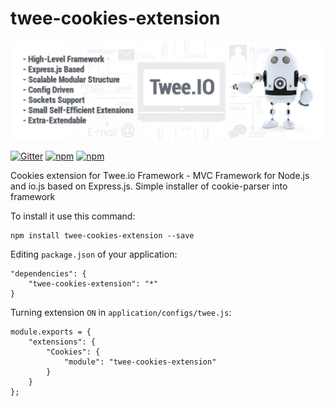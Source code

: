 # twee-cookies-extension

![Twee.io Logo](https://raw.githubusercontent.com/tweeio/twee-framework/master/assets/68747470733a2f2f73332e65752d63656e7472616c2d312e616d617a6f6e6177732e636f6d2f6d657368696e2f7075626c69632f747765652e696f2e706e67.png)

[![Gitter](https://badges.gitter.im/Join%20Chat.svg)](https://gitter.im/tweeio/twee-framework?utm_source=badge&utm_medium=badge&utm_campaign=pr-badge)
[![npm](https://img.shields.io/npm/dm/localeval.svg)](https://github.com/tweeio/twee-framework)
[![npm](https://img.shields.io/npm/l/express.svg)](https://github.com/tweeio/twee-framework)

Cookies extension for Twee.io Framework - MVC Framework for Node.js and io.js based on Express.js. 
Simple installer of cookie-parser into framework

To install it use this command:

```
npm install twee-cookies-extension --save
```


Editing `package.json` of your application:

```
"dependencies": {
    "twee-cookies-extension": "*"
}
```

Turning extension `ON` in `application/configs/twee.js`:

```
module.exports = {
    "extensions": {
        "Cookies": {
            "module": "twee-cookies-extension"
        }
    }
};
```